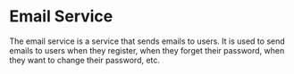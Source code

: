 # Email Service

The email service is a service that sends emails to users. It is used to send emails to users when they register, when they forget their password, when they want to change their password, etc.